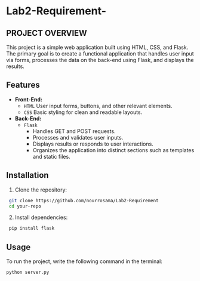# Lab2-Requirement-
## PROJECT OVERVIEW
This project is a simple web application built using HTML, CSS, and Flask. The primary goal is to create a functional application that handles user input via forms, processes the data on the back-end using Flask, and displays the results.

## Features
- **Front-End:**
  - `HTML` User input forms, buttons, and other relevant elements.
  - `CSS` Basic styling for clean and readable layouts.
- **Back-End:**
  - `Flask`
      - Handles GET and POST requests.
      - Processes and validates user inputs.
      - Displays results or responds to user interactions.
      - Organizes the application into distinct sections such as templates and static files.

## Installation 
1. Clone the repository:
```bash
 git clone https://github.com/nourrosama/Lab2-Requirement
 cd your-repo
```

2. Install dependencies:
```bash
 pip install flask
 ```
## Usage
To run the project, write the following command in the terminal:
```bash
python server.py
```
